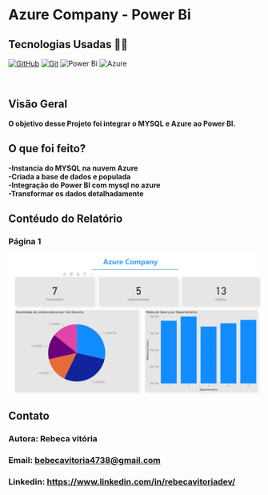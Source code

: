 </h1>
<h1>
   <span>Azure Company - Power Bi</span>
</h1>

## Tecnologias Usadas 👩‍💻
[![GitHub](https://img.shields.io/badge/GitHub-000?style=for-the-badge&logo=github&logoColor=30A3DC)](https://docs.github.com/)
[![Git](https://img.shields.io/badge/Git-000?style=for-the-badge&logo=git&logoColor=E94D5F)](https://git-scm.com/doc)
![Power Bi](https://img.shields.io/badge/power_bi-F2C811?style=for-the-badge&logo=powerbi&logoColor=black)
![Azure](https://img.shields.io/badge/azure-%230072C6.svg?style=for-the-badge&logo=microsoftazure&logoColor=white)

<br />

## Visão Geral
 <b>O objetivo desse Projeto foi integrar o MYSQL e Azure ao Power BI.<br></b>


## O que foi feito?
<b>
-Instancia do MYSQL na nuvem Azure<br>
-Criada a base de dados e populada <br>
-Integração do Power BI com mysql no azure <br>
-Transformar os dados detalhadamente
 </b>

## Contéudo do Relatório
### Página 1
![alt text](image.png)


    
## Contato
   ### Autora: Rebeca vitória
   ### Email: bebecavitoria4738@gmail.com
   ### Linkedin: https://www.linkedin.com/in/rebecavitoriadev/
   


       




  
